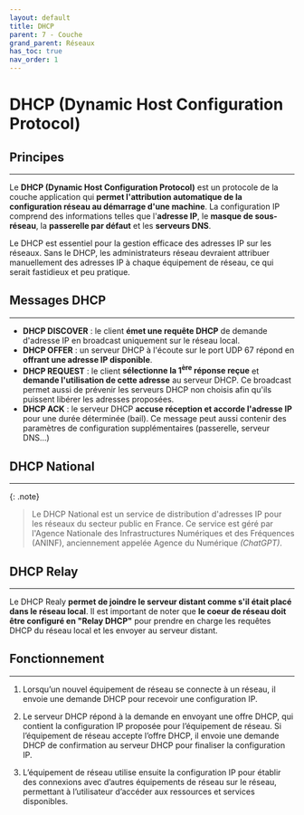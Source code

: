 ```yaml
---
layout: default
title: DHCP
parent: 7 - Couche
grand_parent: Réseaux
has_toc: true
nav_order: 1
---
```


# DHCP (Dynamic Host Configuration Protocol)

## Principes

---

Le **DHCP (Dynamic Host Configuration Protocol)** est un protocole de la couche application qui **permet l'attribution automatique de la configuration réseau au démarrage d'une machine**. La configuration IP comprend des informations telles que l'**adresse IP**, le **masque de sous-réseau**, la **passerelle par défaut** et les **serveurs DNS**.

Le DHCP est essentiel pour la gestion efficace des adresses IP sur les réseaux. Sans le DHCP, les administrateurs réseau devraient attribuer manuellement des adresses IP à chaque équipement de réseau, ce qui serait fastidieux et peu pratique.

## Messages DHCP

---

- **DHCP DISCOVER** : le client **émet une requête DHCP** de demande d'adresse IP en broadcast uniquement sur le réseau local.
- **DHCP OFFER** : un serveur DHCP à l'écoute sur le port UDP 67 répond en **offrant une adresse IP disponible**.
- **DHCP REQUEST** : le client **sélectionne la 1<sup>ère</sup> réponse reçue** et **demande l'utilisation de cette adresse** au serveur DHCP. Ce broadcast permet aussi de prévenir les serveurs DHCP non choisis afin qu'ils puissent libérer les adresses proposées.
- **DHCP ACK** : le serveur DHCP **accuse réception et accorde l'adresse IP** pour une durée déterminée (bail). Ce message peut aussi contenir des paramètres de configuration supplémentaires (passerelle, serveur DNS...)

## DHCP National

---

{: .note}

> Le DHCP National est un service de distribution d'adresses IP pour les réseaux du secteur public en France. Ce service est géré par l'Agence Nationale des Infrastructures Numériques et des Fréquences (ANINF), anciennement appelée Agence du Numérique _(ChatGPT)_.

## DHCP Relay

---

Le DHCP Realy **permet de joindre le serveur distant comme s'il était placé dans le réseau local**. Il est important de noter que **le coeur de réseau doit être configuré en "Relay DHCP"** pour prendre en charge les requêtes DHCP du réseau local et les envoyer au serveur distant.

## Fonctionnement

---

1. Lorsqu’un nouvel équipement de réseau se connecte à un réseau, il envoie une demande DHCP pour recevoir une configuration IP.

2. Le serveur DHCP répond à la demande en envoyant une offre DHCP, qui contient la configuration IP proposée pour l’équipement de réseau. Si l’équipement de réseau accepte l’offre DHCP, il envoie une demande DHCP de confirmation au serveur DHCP pour finaliser la configuration IP.

3. L’équipement de réseau utilise ensuite la configuration IP pour établir des connexions avec d’autres équipements de réseau sur le réseau, permettant à l’utilisateur d’accéder aux ressources et services disponibles.
